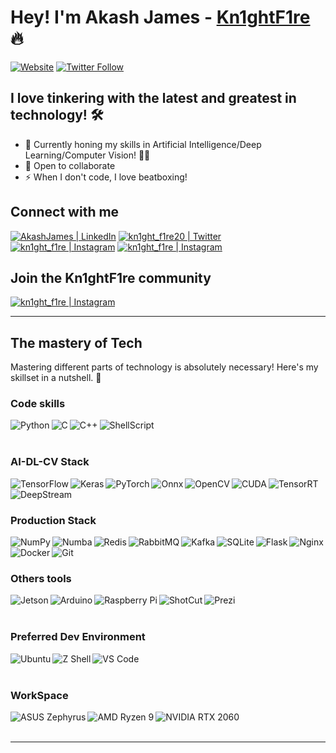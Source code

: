 # Hey! I'm Akash James -  [Kn1ghtF1re](https://kn1ghtf1re.github.io) 🔥

[![Website](https://img.shields.io/website?label=kn1ghtf1re.github.io&style=for-the-badge&url=https%3A%2F%2Fkn1ghtf1re.github.io)](https://kn1ghtf1re.github.io)
[![Twitter Follow](https://img.shields.io/twitter/follow/kn1ghtf1re20?color=1DA1F2&logo=twitter&style=for-the-badge)](https://twitter.com/intent/follow?original_referer=https%3A%2F%2Fgithub.com%2Fkn1ghtf1re&screen_name=kn1ghtf1re20)

## I love tinkering with the latest and greatest in technology! 🛠

- 🌱 Currently honing my skills in Artificial Intelligence/Deep Learning/Computer Vision! 💪🏼
- 👯 Open to collaborate
- ⚡ When I don't code, I love beatboxing!

## Connect with me

[<img alt="AkashJames | LinkedIn" src="https://img.shields.io/badge/LinkedIn-0077B5?style=for-the-badge&logo=linkedin&logoColor=white" />](https://www.linkedin.com/in/akashjames)
[<img alt="kn1ght_f1re20 | Twitter" src="https://img.shields.io/badge/Twitter-1DA1F2?style=for-the-badge&logo=twitter&logoColor=white" />](https://www.twitter.com/kn1ghtf1re20)
[<img alt="kn1ght_f1re | Instagram" src="https://img.shields.io/badge/Instagram-E4405F?style=for-the-badge&logo=instagram&logoColor=white" />](https://instagram.com/kn1ght_f1re)
[<img alt="kn1ght_f1re | Instagram" src="https://img.shields.io/badge/-Hackerrank-2EC866?style=for-the-badge&logo=HackerRank&logoColor=white" />](https://www.hackerrank.com/Kn1ghtF1re)

## Join the Kn1ghtF1re community

[<img alt="kn1ght_f1re | Instagram" src="https://img.shields.io/badge/Discord-7289DA?style=for-the-badge&logo=discord&logoColor=white" />](https://discord.gg/Y9wdhH5TCy)

---

## The mastery of Tech

Mastering different parts of technology is absolutely necessary! Here's my skillset in a nutshell. 🌰

### Code skills

<img align="left" alt="Python" src="https://img.shields.io/badge/Python-FFD43B?style=for-the-badge&logo=python&logoColor=darkgreen" />
<img align="left" alt="C" src="https://img.shields.io/badge/C-00599C?style=for-the-badge&logo=c&logoColor=white" />
<img align="left" alt="C++" src="https://img.shields.io/badge/C%2B%2B-00599C?style=for-the-badge&logo=c%2B%2B&logoColor=white" />
<img align="left" alt="ShellScript" src="https://img.shields.io/badge/Shell_Script-121011?style=for-the-badge&logo=gnu-bash&logoColor=white" />

<br />
<br />

### AI-DL-CV Stack

<img align="left" alt="TensorFlow" src="https://img.shields.io/badge/TensorFlow-FF6F00?style=for-the-badge&logo=TensorFlow&logoColor=white" />
<img align="left" alt="Keras" src="https://img.shields.io/badge/Keras-D00000?style=for-the-badge&logo=Keras&logoColor=white" />
<img align="left" alt="PyTorch" src="https://img.shields.io/badge/PyTorch-EE4C2C?style=for-the-badge&logo=pytorch&logoColor=white" />
<img align="left" alt="Onnx" src="https://img.shields.io/badge/ONNX-005CED?style=for-the-badge&logo=onnx&logoColor=white" />
<img align="left" alt="OpenCV" src="https://img.shields.io/badge/OpenCV-27338e?style=for-the-badge&logo=OpenCV&logoColor=white" />
<img align="left" alt="CUDA" src="https://img.shields.io/badge/CUDA-76B900?style=for-the-badge&logo=nvidia&logoColor=white" />
<img align="left" alt="TensorRT" src="https://img.shields.io/badge/TensorRT-76B900?style=for-the-badge&logo=nvidia&logoColor=white" />
<img align="left" alt="DeepStream" src="https://img.shields.io/badge/DeepStream-76B900?style=for-the-badge&logo=nvidia&logoColor=white" />

<br />
<br />

### Production Stack

<img align="left" alt="NumPy" src="https://img.shields.io/badge/Numpy-777BB4?style=for-the-badge&logo=numpy&logoColor=white" />
<img align="left" alt="Numba" src="https://img.shields.io/badge/Numba-00A3E0?&style=for-the-badge&logo=numba&logoColor=white" />
<img align="left" alt="Redis" src="https://img.shields.io/badge/redis-%23DD0031.svg?&style=for-the-badge&logo=redis&logoColor=white" />
<img align="left" alt="RabbitMQ" src="https://img.shields.io/badge/rabbitmq-%23FF6600.svg?&style=for-the-badge&logo=rabbitmq&logoColor=white" />
<img align="left" alt="Kafka" src="https://img.shields.io/badge/Apache_Kafka-231F20?style=for-the-badge&logo=apache-kafka&logoColor=white" />
<img align="left" alt="SQLite" src="https://img.shields.io/badge/SQLite-07405E?style=for-the-badge&logo=sqlite&logoColor=white" />
<img align="left" alt="Flask" src="https://img.shields.io/badge/Flask-000000?style=for-the-badge&logo=flask&logoColor=white" />
<img align="left" alt="Nginx" src="https://img.shields.io/badge/Nginx-009639?style=for-the-badge&logo=nginx&logoColor=white" />
<img align="left" alt="Docker" src="https://img.shields.io/badge/Docker-2CA5E0?style=for-the-badge&logo=docker&logoColor=white" />
<img align="left" alt="Git" src="https://img.shields.io/badge/Git-F05032?style=for-the-badge&logo=git&logoColor=white" />

<br />
<br />

### Others tools

<img align="left" alt="Jetson" src="https://img.shields.io/badge/Jetson-76B900?style=for-the-badge&logo=nvidia&logoColor=white" />
<img align="left" alt="Arduino" src="https://img.shields.io/badge/Arduino-00979D?&style=for-the-badge&logo=arduino&logoColor=white" />
<img align="left" alt="Raspberry Pi" src="https://img.shields.io/badge/RASPBERRY%20PI-C51A4A.svg?&style=for-the-badge&logo=raspberry%20pi&logoColor=white" />
<img align="left" alt="ShotCut" src="https://img.shields.io/badge/ShotCut-115C77?&style=for-the-badge&logo=shotcut&logoColor=white" />
<img align="left" alt="Prezi" src="https://img.shields.io/badge/Prezi-3181FF?&style=for-the-badge&logo=prezi&logoColor=white" />

<br />
<br />

### Preferred Dev Environment

<img align="left" alt="Ubuntu" src="https://img.shields.io/badge/Ubuntu-E95420?&style=for-the-badge&logo=ubuntu&logoColor=white" />
<img align="left" alt="Z Shell" src="https://img.shields.io/badge/Z Shell-4EAA25?&style=for-the-badge&logo=gnu%20bash&logoColor=white" />
<img align="left" alt="VS Code" src="https://img.shields.io/badge/Visual_Studio_Code-0078D4?style=for-the-badge&logo=visual%20studio%20code&logoColor=white" />

<br />
<br />

### WorkSpace

<img align="left" alt="ASUS Zephyrus" src="https://img.shields.io/badge/ROG-Zephyrus G14-eeeeee?style=for-the-badge&logo=asus&logoColor=white" />
<img align="left" alt="AMD Ryzen 9" src="https://img.shields.io/badge/AMD-Ryzen_9_4900-ED1C24?style=for-the-badge&logo=amd&logoColor=white" />
<img align="left" alt="NVIDIA RTX 2060" src="https://img.shields.io/badge/NVIDIA-RTX2060-76B900?style=for-the-badge&logo=nvidia&logoColor=white" />

<br />
<br />

---